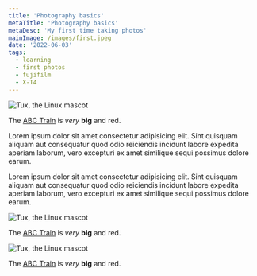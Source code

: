 ```yaml
---
title: 'Photography basics'
metaTitle: 'Photography basics'
metaDesc: 'My first time taking photos'
mainImage: /images/first.jpeg
date: '2022-06-03'
tags:
  - learning
  - first photos
  - fujifilm
  - X-T4
---
```


<div class="img">

![Tux, the Linux mascot](/images/second.jpeg)
<figcaption>
  The <a href="https://example.com">ABC Train</a> is<em> very</em> <strong>big</strong> and red.
</figcaption>

</div>

Lorem ipsum dolor sit amet consectetur adipisicing elit. Sint quisquam aliquam aut consequatur quod odio reiciendis incidunt labore expedita aperiam laborum, vero excepturi ex amet similique sequi possimus dolore earum.

Lorem ipsum dolor sit amet consectetur adipisicing elit. Sint quisquam aliquam aut consequatur quod odio reiciendis incidunt labore expedita aperiam laborum, vero excepturi ex amet similique sequi possimus dolore earum.

<div class="two-columns">
  <div class="img">

  ![Tux, the Linux mascot](/images/third.jpeg)
    <figcaption>
      The <a href="https://example.com">ABC Train</a> is<em> very</em> <strong>big</strong> and red.
    </figcaption>
  </div>
  <div class="img">

  ![Tux, the Linux mascot](/images/fourth.jpeg)
    <figcaption>
      The <a href="https://example.com">ABC Train</a> is<em> very</em> <strong>big</strong> and red.
    </figcaption>
  </div>
</div>